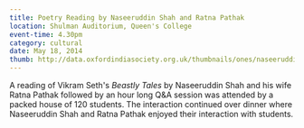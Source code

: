 ```yaml
---
title: Poetry Reading by Naseeruddin Shah and Ratna Pathak
location: Shulman Auditorium, Queen's College
event-time: 4.30pm
category: cultural
date: May 18, 2014
thumb: http://data.oxfordindiasociety.org.uk/thumbnails/ones/naseeruddin_shah_ratna_pathak.jpg
---
```


A reading of Vikram Seth's *Beastly Tales* by Naseeruddin Shah and
his wife Ratna Pathak followed by an hour long Q&A session was attended by
a packed house of 120 students. The interaction continued over dinner where
Naseeruddin Shah and Ratna Pathak enjoyed their interaction with students.
